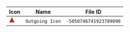 | Icon | Name | File ID |
| ---  | ---  | ---     |
| ![](Outgoing%20Icon.png) | `Outgoing Icon` | `-5050746741923789090` |
